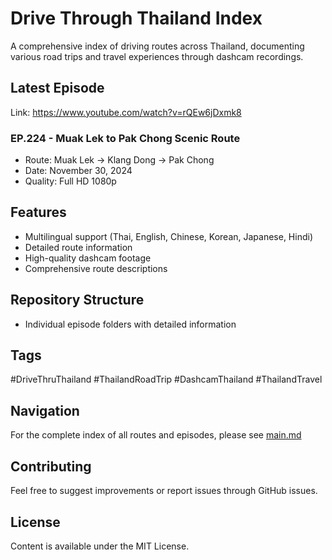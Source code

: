 # Drive Through Thailand Index

A comprehensive index of driving routes across Thailand, documenting various road trips and travel experiences through dashcam recordings.

## Latest Episode

Link: https://www.youtube.com/watch?v=rQEw6jDxmk8
### EP.224 - Muak Lek to Pak Chong Scenic Route
- Route: Muak Lek → Klang Dong → Pak Chong
- Date: November 30, 2024
- Quality: Full HD 1080p

## Features
- Multilingual support (Thai, English, Chinese, Korean, Japanese, Hindi)
- Detailed route information
- High-quality dashcam footage
- Comprehensive route descriptions

## Repository Structure
- Individual episode folders with detailed information

## Tags
#DriveThruThailand #ThailandRoadTrip #DashcamThailand #ThailandTravel

## Navigation
For the complete index of all routes and episodes, please see [main.md](main.md)

## Contributing
Feel free to suggest improvements or report issues through GitHub issues.

## License
Content is available under the MIT License.
